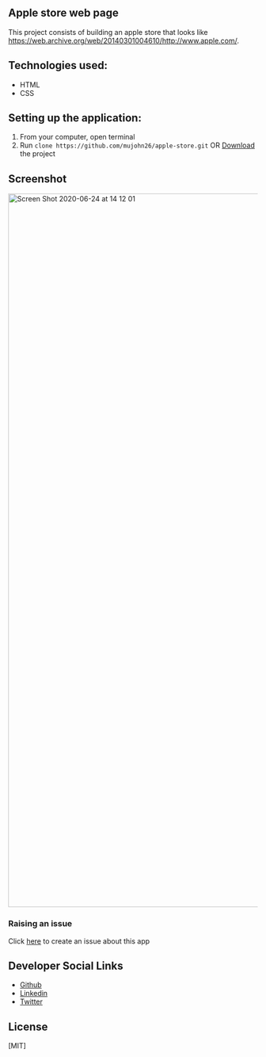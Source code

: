 ## Apple store web page

This project consists of building an apple store that looks like https://web.archive.org/web/20140301004610/http://www.apple.com/.

## Technologies used:

- HTML
- CSS

## Setting up the application:

1. From your computer, open terminal
2. Run `clone https://github.com/mujohn26/apple-store.git` OR [Download](https://github.com/mujohn26/apple-store.zip) the project

## Screenshot
<img width="1440" alt="Screen Shot 2020-06-24 at 14 12 01" src="https://user-images.githubusercontent.com/52497006/85554024-ce091100-b624-11ea-8315-c00c367229c1.png">

### Raising an issue

Click [here](https://github.com/mujohn26/apple-store/issues) to create an issue about this app

## Developer Social Links
* [Github](https://github.com/mujohn26)
* [Linkedin](https://www.linkedin.com/in/john-mugiraneza/)
* [Twitter](https://twitter.com/mugiraneza1)



## License
[MIT]

